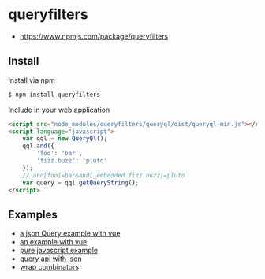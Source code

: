 # queryfilters

 * https://www.npmjs.com/package/queryfilters

## Install

Install via npm

```bash
$ npm install queryfilters
```

Include in your web application

```html
<script src="node_modules/queryfilters/queryql/dist/queryql-min.js"></script>
<script language="javascript">
    var qql = new QueryQl();
    qql.and({
        'foo': 'bar',
        'fizz.buzz': 'pluto'
    });
    // and[foo]=bar&and[_embedded.fizz.buzz]=pluto
    var query = qql.getQueryString();
</script>
```

## Examples

 * [a json Query example with vue](doc/examples/vue-with-json.md)
 * [an example with vue](doc/examples/vue.md)
 * [pure javascript example](doc/examples/javascript.md)
 * [query api with json](doc/examples/json.md)
 * [wrap combinators](doc/examples/combinators.md)
